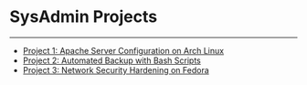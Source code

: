 # SysAdmin Projects
------------------------------------------------------------------------------------------------------------------------------------------------------------------------------   
   - [Project 1: Apache Server Configuration on Arch Linux](https://github.com/ndraia/Portfolio/blob/main/SysAdmin/Project1-ApacheServerConfig/README.md)
   - [Project 2: Automated Backup with Bash Scripts]()
   - [Project 3: Network Security Hardening on Fedora]()
